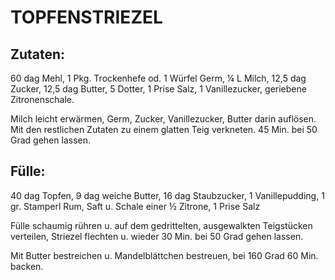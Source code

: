 # TOPFENSTRIEZEL

## Zutaten:

60 dag Mehl, 1 Pkg. Trockenhefe od. 1 Würfel Germ, ¼ L Milch, 12,5 dag
Zucker, 12,5 dag Butter, 5 Dotter, 1 Prise Salz, 1 Vanillezucker,
geriebene Zitronenschale.

Milch leicht erwärmen, Germ, Zucker, Vanillezucker, Butter darin
auflösen. Mit den restlichen Zutaten zu einem glatten Teig verkneten. 45
Min. bei 50 Grad gehen lassen.

## Fülle:

40 dag Topfen, 9 dag weiche Butter, 16 dag Staubzucker, 1
Vanillepudding, 1 gr. Stamperl Rum, Saft u. Schale einer ½ Zitrone, 1
Prise Salz

Fülle schaumig rühren u. auf dem gedrittelten, ausgewalkten Teigstücken
verteilen, Striezel flechten u. wieder 30 Min. bei 50 Grad gehen lassen.

Mit Butter bestreichen u. Mandelblättchen bestreuen, bei 160 Grad 60
Min. backen.

